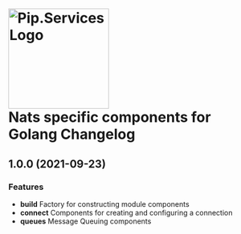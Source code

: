# <img src="https://uploads-ssl.webflow.com/5ea5d3315186cf5ec60c3ee4/5edf1c94ce4c859f2b188094_logo.svg" alt="Pip.Services Logo" width="200"> <br/> Nats specific components for Golang Changelog

## <a name="1.0.0"></a> 1.0.0 (2021-09-23)

### Features
* **build** Factory for constructing module components
* **connect** Components for creating and configuring a connection
* **queues** Message Queuing components